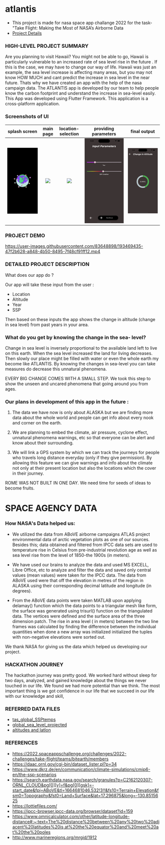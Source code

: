 # atlantis

- This project is made for nasa space app challange 2022 for the task-"Take Flight: Making the Most of NASA’s Airborne Data
- [Project Details](https://www.canva.com/design/DAFNxthwaus/ibYStoQVWF2zweZ8q8mh5w/view?utm_content=DAFNxthwaus&utm_campaign=designshare&utm_medium=link2&utm_source=sharebutton4)

### HIGH-LEVEL PROJECT SUMMARY

Are you planning to visit Hawaii? You might not be able to go, Hawaii is particularly vulnerable to an increased rate of sea level rise in the future . If this is the case, we may have to change our way of life. Hawaii was just an example, the sea level increase is affecting many areas, but you may not know HOW MUCH and cant predict the increase in sea level in the near future. Thats why we have created an app with the help of the nasa campaign data. The ATLANTIS app is developed by our team to help people know the carbon footprint and understand the increase in sea-level easily. This App was developed using Flutter Framework. This application is a cross-platform application.

### Screenshots of UI

splash screen|main page|location-selection|providing parameters|final output
:-------------------------:|:-------------------------:|:-------------------------:|:-------------------------:|:-------------------------:
![](assets/ss5.png)|![](assets/ss1.png)|![](assets/ss2.png)|![](assets/ss3.png)|![](assets/ss4.png)



### PROJECT DEMO

https://user-images.githubusercontent.com/83648898/193469435-47f2b628-a848-4b50-8495-7f48cf91ff12.mp4


### DETAILED PROJECT DESCRIPTION

What does our app do ?

Our app will take these input from the user :
- Location
- Altitude
- Year
- SSP

Then based on these inputs the app shows the change in altitude (change in sea level) from past years in your area.

### What do you get by knowing the change in the sea- level?

Change in sea level is inversely proportional to the available land left to live on this earth. When the sea level increased the land for living decreases. Then slowly our place might be filled with water or even the whole earth my become like ATLANTIS. By knowing the changes in sea-level you can take measures do decrease this unnatural phenomena.

EVERY BIG CHANGE COMES WITH A SMALL STEP.
We took this step to show the unseen and uncared phenomena that going around you from ages.

### Our plans in development of this app in the future :

1. The data we have now is only about ALASKA but we are finding more data about the whole world and people can get info about every nook and corner on the earth.

2. We are planning to embed the climate, air pressure, cyclone effect, unnatural phenomena warnings, etc so that everyone can be alert and know about their surrounding.

3. We will link a GPS system by which we can track the journeys for people who travels long distance everyday (only if they give permission). By allowing this feature we can give warnings and info about the climate not only at their present location but also the locations which the cover in their journey.

ROME WAS NOT BUILT IN ONE DAY.
We need time for seeds of ideas to become fruits.

# SPACE AGENCY DATA

### How NASA's Data helped us:

- We utilized the data from ABoVE airborne campaigns ATLAS project environmental data of arctic vegetation plots as one of our sources. Besides this; data obtained and filtered from IPCC data sets are used to temperature rise in Celsius from pre-industrial revolution age as well as sea level rise from the level of 1850-the 1900s (in meters).

- We have used our brains to analyze the data and used MS EXCELL, Libre Office, etc to analyze and filter the data and saved only central values (mean values) were taken for the IPCC data. The data from ABoVE used were that off the elevation in metres of the region in ALASKA using their corresponding decimal latitude and longitude (in degrees).

- From the ABoVE data points were taken MATLAB upon applying delamay() function which the data points to a triangular mesh like form, the surface was generated using trisurl() function on the triangulated data. The vertices were defined and the surface area of the three dimension patch. The rise in area level ( in meters) between the two line frames was calculated by finding the difference between the individual quantities when done a new array was initialized initialized the tuples with non-negative elevations were sorted out.

We thank NASA for giving us the data which helped us developing our project.

### HACKATHON JOURNEY

The hackathon journey was pretty good. We worked hard without sleep for two days, analyzed, and gained knowledge about the things we never touched in our life. We found we had more potential than we think. The most important thing is we got confidence in our life that we succeed in our life with our knowledge and skill,

### REFERRED DATA FILES
- [tas_global_SSPtemps](https://github.com/bitEarth01/atlantis/blob/main/tas_global_SSPtemps.csv)
- [global_sea_level_projected](https://github.com/bitEarth01/atlantis/blob/main/global_sea_level_projected.csv)
- [altitudes and latlon](https://github.com/bitEarth01/atlantis/blob/main/altitudes%20and%20latlon.csv)

### REFERENCES
- https://2022.spaceappschallenge.org/challenges/2022-challenges/take-flight/teams/bitearth/members
- https://daac.ornl.gov/cgi-bin/dataset_lister.pl?p=34
- https://www.dkrz.de/en/communication/climate-simulations/cmip6-en/the-ssp-scenarios
- https://search.earthdata.nasa.gov/search/granules?p=C2162120307-ORNL_CLOUD&pg[0][v]=f&pg[0][gsk]=-start_date&fpj=ABoVE&tl=1664681046.532!3!!&fs10=Terrain+Elevation&fsm0=Topography&fst0=Land+Surface&lat=17.296875&long=-130.8515625
- https://lottiefiles.com/
- https://ipcc-browser.ipcc-data.org/browser/dataset?id=159
- https://www.omnicalculator.com/other/latitude-longitude-distance#:~:text=The%20distance%20between%20any%20two%20adjacent%20latitudes%20is,at%20the%20equator%20and%20meet%20at%20the%20poles
- http://www.marineregions.org/mrgid/1912

